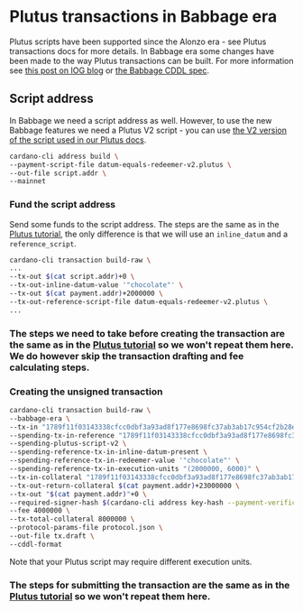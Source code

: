 # Plutus transactions in Babbage era
Plutus scripts have been supported since the Alonzo era - see Plutus transactions docs for more details. In Babbage era some changes have been made to the way Plutus transactions can be built. For more information see [this post on IOG blog](https://iohk.io/en/blog/posts/2022/07/04/cardano-s-approaching-vasil-upgrade-what-to-expect/) or [the Babbage CDDL spec](https://github.com/input-output-hk/cardano-ledger/blob/master/eras/babbage/test-suite/cddl-files/babbage.cddl).

## Script address
In Babbage we need a script address as well. However, to use the new Babbage features we need a Plutus V2 script - you can use [the V2 version of the script used in our Plutus docs](./data/datum-equals-redeemer-v2.plutus).

```sh
cardano-cli address build \
--payment-script-file datum-equals-redeemer-v2.plutus \
--out-file script.addr \
--mainnet
```

### Fund the script address
Send some funds to the script address. The steps are the same as in the [Plutus tutorial](./plutus-transaction.md), the only difference is that we will use an `inline_datum` and a `reference_script`.

```sh
cardano-cli transaction build-raw \
...
--tx-out $(cat script.addr)+0 \
--tx-out-inline-datum-value '"chocolate"' \
--tx-out $(cat payment.addr)+2000000 \
--tx-out-reference-script-file datum-equals-redeemer-v2.plutus \
...
```

### The steps we need to take before creating the transaction are the same as in the [Plutus tutorial](./plutus-transaction.md) so we won't repeat them here. We do however skip the transaction drafting and fee calculating steps.

### Creating the unsigned transaction
```sh
cardano-cli transaction build-raw \
--babbage-era \
--tx-in "1789f11f03143338cfcc0dbf3a93ad8f177e8698fc37ab3ab17c954cf2b28ee8#0" \
--spending-tx-in-reference "1789f11f03143338cfcc0dbf3a93ad8f177e8698fc37ab3ab17c954cf2b28ee8#1" \
--spending-plutus-script-v2 \
--spending-reference-tx-in-inline-datum-present \
--spending-reference-tx-in-redeemer-value '"chocolate"' \
--spending-reference-tx-in-execution-units "(2000000, 6000)" \
--tx-in-collateral "1789f11f03143338cfcc0dbf3a93ad8f177e8698fc37ab3ab17c954cf2b28ee8#1" \
--tx-out-return-collateral $(cat payment.addr)+23000000 \
--tx-out "$(cat payment.addr)"+0 \
--required-signer-hash $(cardano-cli address key-hash --payment-verification-key-file payment.vkey) \
--fee 4000000 \
--tx-total-collateral 8000000 \
--protocol-params-file protocol.json \
--out-file tx.draft \
--cddl-format
```
Note that your Plutus script may require different execution units.

### The steps for submitting the transaction are the same as in the [Plutus tutorial](./plutus-transaction.md) so we won't repeat them here.